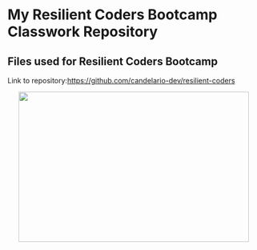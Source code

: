 # My Resilient Coders Bootcamp Classwork Repository
## Files used for Resilient Coders Bootcamp

Link to repository:https://github.com/candelario-dev/resilient-coders



<p align="center">
 <img width="460" height="300" src="![rcLogo](https://user-images.githubusercontent.com/69063941/90573076-7f3eaa00-e183-11ea-896c-4ea26b3df7b8.png)">
</p>
